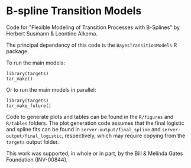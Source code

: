# B-spline Transition Models

Code for "Flexible Modeling of Transition Processes with B-Splines" by Herbert Susmann & Leontine Alkema.

The principal dependency of this code is the `BayesTransitionModels` R package.

To run the main models:
```
library(targets)
tar_make()
```

Or to run the main models in parallel:
```
library(targets)
tar_make_future()
```

Code to generate plots and tables can be found in the `R/figures` and
`R/tables` folders. The plot generation code assumes that the final logistic
and spline fits can be found in `server-output/final_spline` and
`server-output/final_logistic`, respectively, which may require copying from
the `targets` output folder.

This work was supported, in whole or in part, by the Bill & Melinda Gates Foundation (INV-00844).
